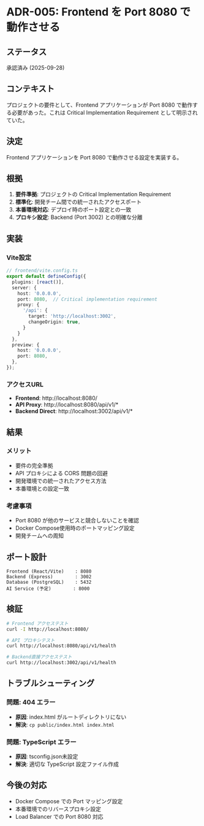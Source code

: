 # ADR-005: Frontend を Port 8080 で動作させる

## ステータス
承認済み (2025-09-28)

## コンテキスト
プロジェクトの要件として、Frontend アプリケーションが Port 8080 で動作する必要があった。これは Critical Implementation Requirement として明示されていた。

## 決定
Frontend アプリケーションを Port 8080 で動作させる設定を実装する。

## 根拠
1. **要件準拠**: プロジェクトの Critical Implementation Requirement
2. **標準化**: 開発チーム間での統一されたアクセスポート
3. **本番環境対応**: デプロイ時のポート設定との一致
4. **プロキシ設定**: Backend (Port 3002) との明確な分離

## 実装
### Vite設定
```typescript
// frontend/vite.config.ts
export default defineConfig({
  plugins: [react()],
  server: {
    host: '0.0.0.0',
    port: 8080,  // Critical implementation requirement
    proxy: {
      '/api': {
        target: 'http://localhost:3002',
        changeOrigin: true,
      }
    }
  },
  preview: {
    host: '0.0.0.0',
    port: 8080,
  },
});
```

### アクセスURL
- **Frontend**: http://localhost:8080/
- **API Proxy**: http://localhost:8080/api/v1/*
- **Backend Direct**: http://localhost:3002/api/v1/*

## 結果
### メリット
- 要件の完全準拠
- API プロキシによる CORS 問題の回避
- 開発環境での統一されたアクセス方法
- 本番環境との設定一致

### 考慮事項
- Port 8080 が他のサービスと競合しないことを確認
- Docker Compose使用時のポートマッピング設定
- 開発チームへの周知

## ポート設計
```
Frontend (React/Vite)    : 8080
Backend (Express)        : 3002
Database (PostgreSQL)    : 5432
AI Service (予定)        : 8000
```

## 検証
```bash
# Frontend アクセステスト
curl -I http://localhost:8080/

# API プロキシテスト
curl http://localhost:8080/api/v1/health

# Backend直接アクセステスト
curl http://localhost:3002/api/v1/health
```

## トラブルシューティング
### 問題: 404 エラー
- **原因**: index.html がルートディレクトリにない
- **解決**: `cp public/index.html index.html`

### 問題: TypeScript エラー
- **原因**: tsconfig.json未設定
- **解決**: 適切な TypeScript 設定ファイル作成

## 今後の対応
- Docker Compose での Port マッピング設定
- 本番環境でのリバースプロキシ設定
- Load Balancer での Port 8080 対応